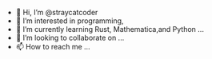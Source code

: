 - 👋 Hi, I’m @straycatcoder
- 👀 I’m interested in programming, 
- 🌱 I’m currently learning Rust, Mathematica,and Python ...
- 💞️ I’m looking to collaborate on ...
- 📫 How to reach me ...

<!---
straycatcoder/straycatcoder is a ✨ special ✨ repository because its `README.md` (this file) appears on your GitHub profile.
You can click the Preview link to take a look at your changes.
--->
